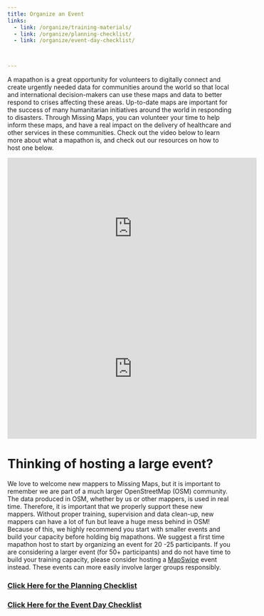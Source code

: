 ```yaml
---
title: Organize an Event
links:
  - link: /organize/training-materials/
  - link: /organize/planning-checklist/
  - link: /organize/event-day-checklist/



---
```


A mapathon is a great opportunity for volunteers to digitally connect and create urgently needed data for communities around the world so that local and international decision-makers can use these maps and data to better respond to crises affecting these areas. Up-to-date maps are important for the success of many humanitarian initiatives around the world in responding to disasters. Through Missing Maps, you can volunteer your time to help inform these maps, and have a real impact on the delivery of healthcare and other services in these communities. Check out the video below to learn more about what a mapathon is, and check out our resources on how to host one below.

<iframe width="560" height="315" src="https://www.youtube.com/embed/pAcsCmvG2hs?si=qWqxjKu72pEvmcbO" title="YouTube video player" frameborder="0" allow="accelerometer; autoplay; clipboard-write; encrypted-media; gyroscope; picture-in-picture; web-share" referrerpolicy="strict-origin-when-cross-origin" allowfullscreen></iframe>

<iframe width="560" height="315" src="https://www.youtube.com/embed/njxePdKn1pI?si=jXbxDDg_DLAzCDuM" title="YouTube video player" frameborder="0" allow="accelerometer; autoplay; clipboard-write; encrypted-media; gyroscope; picture-in-picture; web-share" referrerpolicy="strict-origin-when-cross-origin" allowfullscreen></iframe>


# Thinking of hosting a large event?

We love to welcome new mappers to Missing Maps, but it is important to remember we are part of a much larger OpenStreetMap (OSM) community. The data produced in OSM, whether by us or other mappers, is used in real time. Therefore, it is important that we properly support these new mappers. Without proper training, supervision and data clean-up, new mappers can have a lot of fun but leave a huge mess behind in OSM! Because of this, we highly recommend you start with smaller events and build your capacity before holding big mapathons. We suggest a first time mapathon host to start by organizing an event for 20 -25 participants. If you are considering a larger event (for 50+ participants) and do not have time to build your training capacity, please consider hosting a <a href="https://mapswipe.org">MapSwipe</a> event instead. These events can more easily involve larger groups responsibly.


### <a href="/organize/planning-checklist">Click Here for the Planning Checklist</a>

### <a href="/organize/event-day-checklist">Click Here for the Event Day Checklist</a>



















